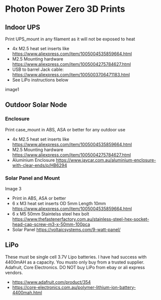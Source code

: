 # Photon Power Zero 3D Prints 

## Indoor UPS
Print UPS_mount in any filament as it will not be exposed to heat
 - 4x M2.5 heat set inserts like https://www.aliexpress.com/item/1005004535859664.html
 - M2.5 Mounting hardware https://www.aliexpress.com/item/1005004275784627.html
 - USB to barrel Jack cable: https://www.aliexpress.com/item/1005003706471183.html
 - See LiPo instructions below

image1

## Outdoor Solar Node

### Enclosure
Print case_mount in ABS, ASA or better for any outdoor use

 - 4x M2.5 heat set inserts like https://www.aliexpress.com/item/1005004535859664.html
 - M2.5 Mounting hardware https://www.aliexpress.com/item/1005004275784627.html
 - Aluminium Enclosure https://www.jaycar.com.au/aluminium-enclosure-with-clear-ends/p/HB6294

### Solar Panel and Mount
Image 3

 - Print in ABS, ASA or better
 - 6 x M3 heat set inserts OD 5mm Length 10mm https://www.aliexpress.com/item/1005004535859664.html
 - 6 x M5 50mm Staintelss steel hex bolt https://www.thefastenerfactory.com.au/stainless-steel-hex-socket-head-cap-screw-m3-x-50mm-100pca
 - Solar Panel https://voltaicsystems.com/9-watt-panel/ 

## LiPo

These must be single cell 3.7V Lipo batteries. I have had success with 4400mAH as a capacity. You musto only buy from a trusted supplier. Adafruit, Core Electronics. DO NOT buy LiPo from ebay or ali express vendors.
 - https://www.adafruit.com/product/354
 - https://core-electronics.com.au/polymer-lithium-ion-battery-4400mah.html
